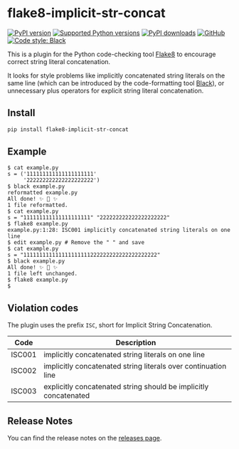 # flake8-implicit-str-concat

[![PyPI version](https://img.shields.io/pypi/v/flake8-implicit-str-concat.svg)](https://pypi.org/project/flake8-implicit-str-concat)
[![Supported Python versions](https://img.shields.io/pypi/pyversions/flake8-implicit-str-concat.svg)](https://pypi.org/project/flake8-implicit-str-concat)
[![PyPI downloads](https://img.shields.io/pypi/dm/flake8-implicit-str-concat.svg)](https://pypistats.org/packages/flake8-implicit-str-concat)
[![GitHub](https://img.shields.io/github/license/flake8-implicit-str-concat/flake8-implicit-str-concat.svg)](LICENSE)
[![Code style: Black](https://img.shields.io/badge/code%20style-black-000000.svg)](https://github.com/psf/black)

This is a plugin for the Python code-checking tool [Flake8](https://flake8.pycqa.org/)
to encourage correct string literal concatenation.

It looks for style problems like implicitly concatenated string literals on the same
line (which can be introduced by the code-formatting tool
[Black](https://github.com/psf/black/issues/26)), or unnecessary plus operators for
explicit string literal concatenation.

## Install

```sh
pip install flake8-implicit-str-concat
```

## Example

```console
$ cat example.py
s = ('111111111111111111111'
     '222222222222222222222')
$ black example.py
reformatted example.py
All done! ✨ 🍰 ✨
1 file reformatted.
$ cat example.py
s = "111111111111111111111" "222222222222222222222"
$ flake8 example.py
example.py:1:28: ISC001 implicitly concatenated string literals on one line
$ edit example.py # Remove the " " and save
$ cat example.py
s = "111111111111111111111222222222222222222222"
$ black example.py
All done! ✨ 🍰 ✨
1 file left unchanged.
$ flake8 example.py
$
```

## Violation codes

The plugin uses the prefix `ISC`, short for Implicit String Concatenation.

| Code   | Description                                                      |
| ------ | ---------------------------------------------------------------- |
| ISC001 | implicitly concatenated string literals on one line              |
| ISC002 | implicitly concatenated string literals over continuation line   |
| ISC003 | explicitly concatenated string should be implicitly concatenated |

## Release Notes

You can find the release notes on the
[releases page](https://github.com/flake8-implicit-str-concat/flake8-implicit-str-concat/releases).
